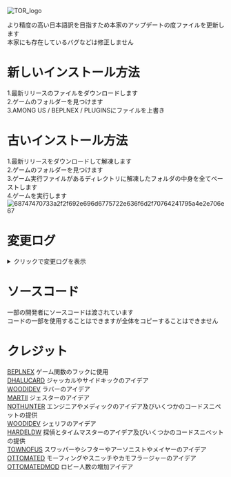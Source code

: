 ![TOR_logo](https://user-images.githubusercontent.com/92314038/137070398-81a3bca8-bd3b-42a3-b617-c26900a1d63a.png)

より精度の高い日本語訳を目指すため本家のアップデートの度ファイルを更新します<br>本家にも存在しているバグなどは修正しません

# 新しいインストール方法
1.最新リリースのファイルをダウンロードします<br>2.ゲームのフォルダーを見つけます<br>3.AMONG US / BEPLNEX / PLUGINSにファイルを上書き

# 古いインストール方法
1.最新リリースをダウンロードして解凍します<br>2.ゲームのフォルダーを見つけます<br>3.ゲーム実行ファイルがあるディレクトリに解凍したフォルダの中身を全てペーストします<br>4.ゲームを実行します
![68747470733a2f2f692e696d6775722e636f6d2f70764241795a4e2e706e67](https://user-images.githubusercontent.com/92314038/137070553-ef7a4dbc-a015-4f06-9cf1-495b8c5043c6.png)

# 変更ログ
<details>
<summary>クリックで変更ログを表示</summary>

**2.8.1 MADMATE**<br>
新役職マッドメイトのサポート<br>

------------------------------  
  
**2.8.1 UPDATE 2**<br>
文字化けしたテキストの修正<br>
ジャニターで勝利した時恋人の勝利判定になるバグを修正<br>
勝利メッセージの全体的な修正<br>
ダウンロード形式の変更<br>
色の翻訳<br>
一部カスタムハットの翻訳<br>
シアーの能力のカスタムオプションの入力ミスの修正<br>

------------------------------  
  
**2.8.1 UPDATE**<br>
特定の役職が勝利及び敗北した場合の特殊メッセージを日本語化<br>
ページ移動の説明メッセージを日本語化<br>
オンオフのテキストを日本語化<br>

------------------------------  
  
**2.8.1**<br>
簡単な翻訳パッチ<br>
</details>
  

# ソースコード
一部の開発者にソースコードは渡されています<br>コードの一部を使用することはできますが全体をコピーすることはできません

# クレジット
[BEPLNEX](https://github.com/BepInEx)  ゲーム関数のフックに使用<br>
[DHALUCARD](https://www.twitch.tv/dhalucard)  ジャッカルやサイドキックのアイデア<br>
[WOODIDEV](https://github.com/Woodi-dev/Among-Us-Love-Couple-Mod)  ラバーのアイデア<br>
[MARTII](https://github.com/Maartii/Jester)  ジェスターのアイデア<br>
[NOTHUNTER](https://github.com/NotHunter101/ExtraRolesAmongUs)  エンジニアやメディックのアイデア及びいくつかのコードスニペットの提供<br>
[WOODIDEV](https://github.com/Woodi-dev/Among-Us-Sheriff-Mod)  シェリフのアイデア<br>
[HARDELDW](https://github.com/Hardel-DW/TooManyRolesMods)  探偵とタイムマスターのアイデア及びいくつかのコードスニペットの提供<br>
[TOWNOFUS](https://github.com/slushiegoose/Town-Of-Us)  スワッパーやシフターやアーソニストやメイヤーのアイデア<br>
[OTTOMATED](https://twitter.com/ottomated_)  モーフィングやスニッチやカモフラージャーのアイデア<br>
[OTTOMATEDMOD](https://github.com/CrowdedMods/CrowdedMod)  ロビー人数の増加アイデア
